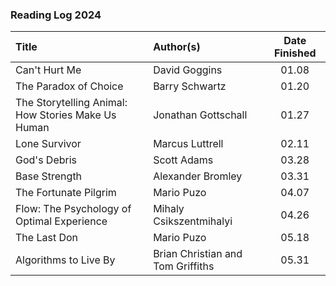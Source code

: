 ### Reading Log 2024

| Title                                              | Author(s)                         | Date Finished |
| :------------------------------------------------- | :-------------------------------- | :-----------: |
| Can't Hurt Me                                      | David Goggins                     | 01.08         |
| The Paradox of Choice                              | Barry Schwartz                    | 01.20         |
| The Storytelling Animal: How Stories Make Us Human | Jonathan Gottschall               | 01.27         |
| Lone Survivor                                      | Marcus Luttrell                   | 02.11         |
| God's Debris                                       | Scott Adams                       | 03.28         |
| Base Strength                                      | Alexander Bromley                 | 03.31         |
| The Fortunate Pilgrim                              | Mario Puzo                        | 04.07         |
| Flow: The Psychology of Optimal Experience         | Mihaly Csikszentmihalyi           | 04.26         |
| The Last Don                                       | Mario Puzo                        | 05.18         |
| Algorithms to Live By                              | Brian Christian and Tom Griffiths | 05.31         |
